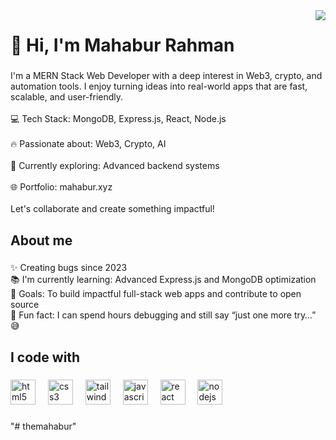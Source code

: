 <img align="right" src="https://visitor-badge.laobi.icu/badge?page_id=mahabur-rahman21.mahabur-rahman21">
<h1 align="left">👋 Hi, I'm Mahabur Rahman</h1>

###

<p align="left">I'm a MERN Stack Web Developer with a deep interest in Web3, crypto, and automation tools. I enjoy turning ideas into real-world apps that are fast, scalable, and user-friendly.<br><br>💻 Tech Stack: MongoDB, Express.js, React, Node.js<br><br>🔥 Passionate about: Web3, Crypto, AI<br><br>🚀 Currently exploring: Advanced backend systems<br><br>🌐 Portfolio: mahabur.xyz<br><br>Let's collaborate and create something impactful!</p>

###

<h2 align="left">About me</h2>

###

<p align="left">✨ Creating bugs since 2023<br>📚 I'm currently learning: Advanced Express.js and MongoDB optimization<br>🎯 Goals: To build impactful full-stack web apps and contribute to open source<br>🎲 Fun fact: I can spend hours debugging and still say “just one more try…” 😅</p>

###

<h2 align="left">I code with</h2>

###

<div align="left">
  <img src="https://cdn.jsdelivr.net/gh/devicons/devicon/icons/html5/html5-original.svg" height="40" alt="html5 logo"  />
  <img width="12" />
  <img src="https://cdn.jsdelivr.net/gh/devicons/devicon/icons/css3/css3-original.svg" height="40" alt="css3 logo"  />
  <img width="12" />
  <img src="https://skillicons.dev/icons?i=tailwind" height="40" alt="tailwindcss logo"  />
  <img width="12" />
  <img src="https://cdn.jsdelivr.net/gh/devicons/devicon/icons/javascript/javascript-original.svg" height="40" alt="javascript logo"  />
  <img width="12" />
  <img src="https://cdn.jsdelivr.net/gh/devicons/devicon/icons/react/react-original.svg" height="40" alt="react logo"  />
  <img width="12" />
  <img src="https://skillicons.dev/icons?i=nodejs" height="40" alt="nodejs logo"  />
</div>

###
"# themahabur" 

